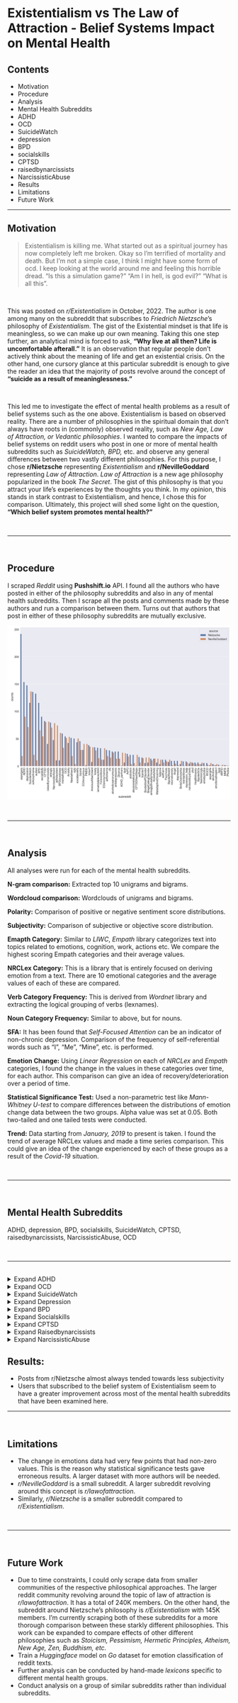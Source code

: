 # Existentialism vs The Law of Attraction - Belief Systems Impact on Mental Health

## Contents

- Motivation
- Procedure
- Analysis
- Mental Health Subreddits
- ADHD
- OCD
- SuicideWatch
- depression
- BPD
- socialskills
- CPTSD
- raisedbynarcissists
- NarcissisticAbuse
- Results
- Limitations
- Future Work

----

## Motivation

> Existentialism is killing me. What started out as a spiritual journey has now completely left me broken. Okay so I’m terrified of mortality and death. But I’m not a simple case, I think I might have some form of ocd. I keep looking at the world around me and feeling this horrible dread. “Is this a simulation game?” “Am I in hell, is god evil?” “What is all this”.


<br />

This was posted on *r/Existentialism* in October, 2022. The author is one among many on the subreddit that subscribes to *Friedrich Nietzsche*’s philosophy of *Existentialism*. The gist of the Existential mindset is that life is meaningless, so we can make up our own meaning. Taking this one step further, an analytical mind is forced to ask, **“Why live at all then? Life is uncomfortable afterall.”** It is an observation that regular people don’t actively think about the meaning of life and get an existential crisis. On the other hand, one cursory glance at this particular subreddit is enough to give the reader an idea that the majority of posts revolve around the concept of **“suicide as a result of meaninglessness.”** 

<br />

This led me to investigate the effect of mental health problems as a result of belief systems such as the one above. Existentialism is based on observed reality. There are a number of philosophies in the spiritual domain that don’t always have roots in (commonly) observed reality, such as *New Age, Law of Attraction, or Vedantic philosophies*. I wanted to compare the impacts of belief systems on reddit users who post in one or more of mental health subreddits such as *SuicideWatch, BPD,* etc. and observe any general differences between two vastly different philosophies. For this purpose, I chose **r/Nietzsche** representing *Existentialism* and **r/NevilleGoddard** representing *Law of Attraction*. *Law of Attraction* is a new age philosophy popularized in the book *The Secret*. The gist of this philosophy is that you attract your life’s experiences by the thoughts you think. In my opinion, this stands in stark contrast to Existentialism, and hence, I chose this for comparison. Ultimately, this project will shed some light on the question, **“Which belief system promotes mental health?”**

<br />

----

<br />

## Procedure

I scraped *Reddit* using **Pushshift.io** API. I found all the authors who have posted in either of the philosophy subreddits and also in any of mental health subreddits. Then I scrape all the posts and comments made by these authors and run a comparison between them. Turns out that authors that post in either of these philosophy subreddits are mutually exclusive.

![Total Posts](resources/total_posts.png "Total Posts")

<br />

----

<br />

## Analysis

All analyses were run for each of the mental health subreddits.

**N-gram comparison:** Extracted top 10 unigrams and bigrams.

**Wordcloud comparison:** Wordclouds of unigrams and bigrams.

**Polarity:** Comparison of positive or negative sentiment score distributions.

**Subjectivity:** Comparison of subjective or objective score distribution.

**Emapth Category:** Similar to *LIWC*, *Empath* library categorizes text into topics related to emotions, cognition, work, actions etc. We compare the highest scoring Empath categories and their average values.

**NRCLex Category:** This is a library that is entirely focused on deriving emotion from a text. There are 10 emotional categories and the average values of each of these are compared.

**Verb Category Frequency:** This is derived from *Wordnet* library and extracting the logical grouping of verbs (lexnames). 

**Noun Category Frequency:** Similar to above, but for nouns.

**SFA:** It has been found that *Self-Focused Attention* can be an indicator of non-chronic depression. Comparison of the frequency of self-referential words such as “I”, “Me”, “Mine”, etc. is performed.

**Emotion Change:** Using *Linear Regression* on each of *NRCLex* and *Empath* categories, I found the change in the values in these categories over time, for each author. This comparison can give an idea of recovery/deterioration over a period of time.    

**Statistical Significance Test:** Used a non-parametric test like *Mann-Whitney U-test* to compare differences between the distributions of emotion change data between the two groups. Alpha value was set at 0.05. Both two-tailed and one tailed tests were conducted. 

**Trend:** Data starting from *January, 2019* to present is taken. I found the trend of average NRCLex values and made a time series comparison. This could give an idea of the change experienced by each of these groups as a result of the *Covid-19* situation. 

<br />

----

<br />

## Mental Health Subreddits

ADHD, depression, BPD, socialskills, SuicideWatch, CPTSD, raisedbynarcissists, NarcissisticAbuse, OCD

<br />

----

<br />

<details>
<summary>Expand ADHD</summary>
<p>

## ADHD

**Brief:**

**Nietzsche to NevilleGoddard posts ratio:** 155:90

**Analysis:**

ADHD Polarity | ADHD Subjectivity
:-------------------------:|:-------------------------:
![ADHD_Polarity](resources/ADHD_Polarity.png "ADHD_Polarity")  |  ![ADHD_Subjectivity](resources/ADHD_Subjectivity.png "ADHD_Subjectivity")


Polarity scores for NevilleGoddard posts seems to be balanced between positive and negative sentiments. On the other hand, Nietzsche posts are skewed towards positive sentiments. When it comes to Subjectivity, NevilleGoddard posts seem to be more subjective.

![ADHD_Empath](resources/ADHD_Empath.png "ADHD_Empath") 

![ADHD_Bigram](resources/ADHD_Bigram.png "ADHD_Bigram") 

Looking at Empath category plots, there’s more talk of health in NevilleGoddard forums, perhaps regarding use of drugs (“Vyvanse mg”, “Adderall”, “mg”) for ADHD. This can be corroborated from comparing the N-grams and Wordclouds from these communities. 

Average Negative emotion and average positive emotion tends to be less for Nietzsche posts than their respective values from NevilleGoddard. This indicates less emotional posts, or, perhaps a less subjective post which is corroborated from Subjectivity comparison.

There is a higher chance of encountering positive talks of “giving” and “listen” in NevilleGoddard than in Nietzsche. On the other hand, there is a prevalence of talks about “violence”, “nervousness” and “shame” in Nietzsche forums as compared to NevilleGoddard. Can a conclusion be drawn that Neville Goddard commenters look towards the positive aspects of life?
Some common causes of ADHD seem to stem from topics relating to “business”, “work” and “school”. “work” and “school” talks dominate in Nietzsche forums, while “business” dominates in NevilleGoddard.

![ADHD_NRCLex](resources/ADHD_NRCLex.png "ADHD_NRCLex") 

Let’s look at NRCLex Scores. The average results are comparable except in the category of “anticipation”. There’s more talk of anticipation for NevilleGoddard posts. This is to be expected as the very principle of Law of attraction revolves around making a wish and anticipating an outcome. It doesn’t necessarily have negative connotations (except if the posts are talking about failed expectations, in which case, there should have been a difference in “negative” scores which is not observed here).

![ADHD_Verb](resources/ADHD_Verb.png "ADHD_Verb") 

Looking at Verb category, differences in “stative” and “creation” categories are observed. 
For Noun Categories, a difference in “time”, “act” and “cognition” is observed. NevilleGoddard has a higher “time” frequency, which could show that there’s more talk about temporal relations. A possible reason could be that users are talking about an event in the past. Is it possible that there has been a recovery, a before-after story? 
“cognition” dominates in case of Nietzsche. This denotes talks regarding cognitive processes such as thinking, judging, analyzing, doubting etc. “act” dominates as well, which denotes words of action. Can we assume that this points to a more practical attitude?


![ADHD_Boxplot](resources/ADHD_Boxplot.png "ADHD_Boxplot") 


Emotion change is observed for each of the users for the empathy and NRCLex categories and the change distributions are compared between the two subreddits using Mann-Whitney U-test.
The number of valid data points are not large enough to give a conclusive difference between any of the variables that seem to have high statistical significance. So we compare the means of more frequently occurring emotions data such as NRCLex values.
From the boxplots, fear, anger, disgust has seen an increase on an average for NevilleGoddard. The opposite change is observed for Nietzsche. A decreasing sadness and negative trend is observed from Nietzsche. An increase in ‘positive’, ‘surprise’ and ‘joy’ is observed for Nietzsche. This points to a positive overall change in relation to ADHD, a recovery. This recovery is more drastic in Nietzsche forums as compared to NevilleGoddard. 

![ADHD_Trend](resources/ADHD_Trend.png "ADHD_Trend") 

Next, we look at the impact of COVID19 on the emotions evoked form these posts. A stark difference in ‘fear’, ‘anger’, ‘trust’, ‘surprise’, ‘negative’, ‘sadness’, ‘disgust’, ‘joy’ is observed. It’s interesting to note that Nietzsche posts experienced a drastic increase in negative emotions after January, 2020 while the opposite effect is observed for NevilleGoddard. 


**Conclusion:** To conclude the analysis of ADHD forum, one can say that the recovery experienced by Nietzsche has been more drastic. These forums tended to have a dominance of negativity as compared to NevilleGoddard. Covid19 seems to have had a more pronounced effect on Nietzsche posts than NevilleGoddard posts. 

</p>
</details>

<details>
<summary>Expand OCD</summary>
<p>

## OCD:

**Brief:**

**Nietzsche to NevilleGoddard post ratio:** 55:50

![OCD_Bigram](resources/OCD_Bigram.png "OCD_Bigram") 

From bigram counts, it is very obvious that the posts from NevilleGoddard have a lot of mentions of the law of attraction which is not related to the mental health concern of OCD.

![OCD_Polarity](resources/OCD_Polarity.png "OCD_Polarity") 

NevilleGoddard posts have a slight tendency towards negative polarity.

![OCD_Empath](resources/OCD_Empath.png "OCD_Empath") 

This is supported by the dominance of negative empath categories in Nevillegoddard posts (nervousness, negative emotion, shame, pain, violence). 


![OCD_NRCLex](resources/OCD_NRCLex.png "OCD_NRCLex") 

But a different picture is seen in NRCLex category average values. Nietzsche posts have higher negativity, fear and sadness.

![OCD_SFA](resources/OCD_SFA.png "OCD_SFA") 

SFA is 8.12% for NevilleGoddard and 7.32% for Nietzsche. This is a stark difference. Higher SFA values are associated with depression.

![OCD_Boxplot](resources/OCD_Boxplot.png "OCD_Boxplot") 

An increase in joy is observed for NevilleGoddard. Besides this, there has been an increase in negative emotions for NevilleGoddard. The changes for Nietzsche are more or less the same. 

![OCD_Trend](resources/OCD_Trend.png "OCD_Trend") 

As a response to Covid19, Nietzsche posts show a greater value for all emotion categories, positive or negative. 


**Conclusion:** Since the results are ambiguous, no belief system is found to help the cause of OCD.

</p>
</details>
  
<details>
<summary>Expand SuicideWatch</summary>
<p>
  

## SuicideWatch:

**Brief:**

**Nietzsche to NevilleGoddard post ratio:** 112: 137

![SuicideWatch_Unigram](resources/SuicideWatch_Unigram.png "SuicideWatch_Unigram") 

It is surprising that the word “die” which is expected to be prevalently used for a suicide forum doesn’t make it to the top 10 list of Nietzsche posts.

![SuicideWatch_Subjectivity](resources/SuicideWatch_Subjectivity.png "SuicideWatch_Subjectivity")

As usual, NevilleGoddard posts are slightly more subjective.


![SuicideWatch_Empath](resources/SuicideWatch_Empath.png "SuicideWatch_Empath") 

Not much emotionality is observed in Nietzsche forums. This is derived from the dominance of ‘communication’ Empath category for Nietzsche and dominance of ‘positive emotion’ and ‘negative emotion’ for NevilleGoddard. There seems to be more talk of death in NevilleGoddard posts.


![SuicideWatch_NRCLex](resources/SuicideWatch_NRCLex.png "SuicideWatch_NRCLex") 

NRCLex categories clearly show that Nietzsche posts are generally more positive than NevilleGoddard ones (more positive, more trust, less negative, less sadness, less fear).

![SuicideWatch_Noun](resources/SuicideWatch_Noun.png "SuicideWatch_Noun") 

It is interesting to note an higher usage of artifact (man-made objects) nouns in Nietzsche posts. 

![SuicideWatch_Significance](resources/SuicideWatch_Significance.png "SuicideWatch_Significance") 

Since we have enough datapoints to measure statistical significance test between emotion change in NRC emotions, it is found that NevilleGoddard posts seem to have significantly greater increase in negative emotion than Nietzsche posts ( p = 0.03). This is seen from the one tailed Mann-Whitney U test with alpha=0.05. 

![SuicideWatch_Boxplot](resources/SuicideWatch_Boxplot.png "SuicideWatch_Boxplot") 

For Nietzsche posts, a clear decrease in negative, surprise, anger, sadness, disgust  and an increase in positive and joy is observed. NevilleGoddard changes are ambiguous except anger, disgust and joy. All 3 show a negative change, which could show a diminishment of emotionality overall.

![SuicideWatch_Trend](resources/SuicideWatch_Trend.png "SuicideWatch_Trend") 

Covid19 reactions are mostly negative for NevilleGoddard posts as compared to Nietzsche posts. 

**Conclusion:** Again, Nietzsche posts show a clear improvement in SuicideWatch forum while NevilleGoddard posts are ambiguous.

</p>
</details>
  
<details>
<summary>Expand Depression</summary>
<p>
  
  
## Depression:

**Brief:**

**Nietzsche to NevilleGoddard post ratio:** 145:70

![depression_Empath](resources/depression_Empath.png "depression_Empath") 

When it comes to Empath Average Values, NevilleGoddard dominates in the emotion department (negative emotion, pain, violence, sadness, shame, love, suffering, nervousness, swearing terms). This is surprising as the polarity distributions looked similar. On the other hand, Nietzsche forum dominates in positive emotions such as speaking, communication, positive emotion, friends, giving, etc. There is a clear difference in the emotion distribution between the two subreddits, with Nietzsche tending towards the positive side.

![depression_NRCLex](resources/depression_NRCLex.png "depression_NRCLex") 

For NRCLex, there is a clear dominance of positive emotions (positive, trust, joy) in Nietzsche and a dominance of negative emotions for NevilleGoddard. This is similar to the Empath Category trend observed above.

![depression_Verb](resources/depression_Verb.png "depression_Verb") 

Cognition has a higher frequency of usage in Nietzsche. This shows a leaning towards posts being on the rational side as compared to NevilleGoddard.

![depression_Boxplot](resources/depression_Boxplot.png "depression_Boxplot") 

Coming to emotion change over time, while no clear increasing trend is observed in NRC categories, it is observed that for negative emotions (fear, anger, negative, sadness, disgust, anticipation) there has been a negative trend for Nietzsche. Like the observation from ADHD, we see drastic improvements for Nietzsche while this is not observed in NevilleGoddard.

![depression_Trend](resources/depression_Trend.png "depression_Trend") 

Responses to Covid19 is similar for both the subreddits except Anticipation. Covid19 seems to have caused a greater anticipation for Nietzsche posts than NevilleGoddard.

**Conclusion:** For depression, everything indicates to Nietzsche being a healthier belief system than NevilleGoddard.

</p>
</details>
  
<details>
<summary>Expand BPD</summary>
<p>
  
  
## BPD:

**Brief:**

**Nietzsche to NevilleGoddard post ratio:** 112: 62

BPD Polarity | BPD Subjectivity
:-------------------------:|:-------------------------:
![BPD_Polarity](resources/BPD_Polarity.png "BPD_Polarity")  |  ![BPD_Subjectivity](resources/BPD_Subjectivity.png "BPD_Subjectivity")

While not much difference is observed in the distributions for Polarity, a higher subjectivity is observed in NevilleGoddard posts.

![BPD_Empath](resources/BPD_Empath.png "BPD_Empath") 

Empath categories point to a prevalence of negative emotions (pain, violence, negative emotion, shame) for both the subreddits. However, Nietzsche has higher scores for speaking, optimism and communication. Along with that, Nervousness stands out as a frequent category in Nietzsche.

![BPD_NRCLex](resources/BPD_NRCLex.png "BPD_NRCLex") 

NRCLex scores are very similar except for ‘positive’, which is higher for Nietzsche. 

![BPD_Verb](resources/BPD_Verb.png "BPD_Verb") 

The same goes for Verb Category Frequency plot, with the exception of ‘communication’ that dominates for Nietzsche.

![BPD_Boxplot](resources/BPD_Boxplot.png "BPD_Boxplot") 

For NevilleGoddard posts, fear and anger seems to have increased more than Nietzsche’s posts. On the other hand, a greater increase in positive and greater decrease in sadness is observed for NevilleGoddard posts. 

![BPD_Trend](resources/BPD_Trend.png "BPD_Trend") 

Covid19 responses are almost similar to each other except ‘negative’ and ‘anticipation’ categories. NevilleGoddard posts had a higher negative reaction to Covid19 in both of these categories.

**Conclusion:** For BPD, it is clear that NevilleGoddard posts have a bias towards being more emotional and it seems like they have experienced drastic (but ambiguous) changes compared to Nietzsche authors. Both the belief systems have more or less similar effects on the posts of these authors. A clear recommendation is hard to make.

  
</p>
</details>
  
<details>
<summary>Expand Socialskills</summary>
<p>
  
## Socialskills:

**Brief:**

**Nietzsche to NevilleGoddard post ratio:** 87:55

Socialskills Polarity | Socialskills Subjectivity
:-------------------------:|:-------------------------:
![Socialskills_Polarity](resources/Socialskills_Polarity.png "Socialskills_Polarity")  |  ![Socialskills_Subjectivity](resources/Socialskills_Subjectivity.png "Socialskills_Subjectivity")

Polarity scores for Nietzsche lean slightly towards the positive and tend to be less subjective than NevilleGoddard posts.

![Socialskills_Empath](resources/Socialskills_Empath.png "Socialskills_Empath") 

![Socialskills_Bigram](resources/Socialskills_Bigram.png "Socialskills_Bigram") 

There is a stark difference between emotionality. NevilleGoddard posts tend to have more positive and negative emotions than Nietzsche posts, pointing to a lack of emotional talk pertaining to the subject of social skills. In the N-gram analysis, it is observed that Nietzsche posts focus more on the practical ways to tackle social anxiety. This is due to the top two bigrams- “small talk” and  “social skills”. Compare this with more subjective terms in NevilleGoddard posts such as “social situations”, “best friend”, “passive aggressive”, “people accuse”. 

![Socialskills_NRCLex](resources/Socialskills_NRCLex.png "Socialskills_NRCLex") 

NRCLex ‘positive’ and ‘trust’ categories are found to be higher in Nietzsche posts. “negative” is higher for NevilleGoddard posts, and so is “anticipation”, “joy”, “anger” etc. This points to a greater emotionality in NevilleGoddard posts.

![Socialskills_Noun](resources/Socialskills_Noun.png "Socialskills_Noun") 

Verb category frequencies are almost similar, except for a higher ‘communication’ score for Nietzsche, as usual. Noun categories are very different for ‘cognition’,  ‘communication’, ‘time’ and ‘group’. While we see a higher ‘cognition’ and ‘communication’ values for Nietzsche (as usual), ‘time’ and ‘group’ values dominate for NevilleGoddard. It is hard to tell why. Perhaps NevilleGoddard posts draw more from past experiences?   

![Socialskills_Boxplot](resources/Socialskills_Boxplot.png "Socialskills_Boxplot") 

A drastic change in positive emotions is observed for NevilleGoddard posts. Negative emotions of anger, negative, sadness, disgust has increased while positive emotions of trust, surprise, positive and joy has seen a decrease. 

![Socialskills_Trend](resources/Socialskills_Trend.png "Socialskills_Trend") 

From Covid19 reactions, it is clear that Nietzsche posts have a tendency for increased positivity. 


**Conclusion:** It is very clear that the belief system of NevilleGoddard doesn’t serve well to tackle the problem of social anxiety.

  
</p>
</details>
  
<details>
<summary>Expand CPTSD</summary>
<p>

## CPTSD:

**Brief:**

**Nietzsche to NevilleGoddard post ratio:** 82:80

![CPTSD_Empath](resources/CPTSD_Empath.png "CPTSD_Empath") 

There is a clear dominance of negative emotions in NevilleGoddard posts with top scoring categories violence, pain, love, shame, negative emotion, body. Positive emotion and speaking are higher for Nietzsche posts. 


![CPTSD_NRCLex](resources/CPTSD_NRCLex.png "CPTSD_NRCLex") 

NRCLex average categories are similar except higher scores of anger and disgust for Nietzsche posts.

![CPTSD_Verb](resources/CPTSD_Verb.png "CPTSD_Verb") 

As usual, we find a greater value for communication in verb category for Nietzsche posts.

![CPTSD_Boxplot](resources/CPTSD_Boxplot.png "CPTSD_Boxplot") 

Both the subreddits experience similar change in emotions (for the better, a recovery). However, changes for Nietzsche seem to have greater variances than NevilleGoddard posts. 

![CPTSD_Trend](resources/CPTSD_Trend.png "CPTSD_Trend") 

NevilleGoddard posts have a greater value for negative emotions as a response to Covid19 but similar reactions to Nietzsche posts for positive emotions.

**Conclusion:** There’s no clear recommendation of a belief system for CPTSD sufferers.
 
  
</p>
</details>
  
<details>
<summary>Expand Raisedbynarcissists</summary>
<p>  

## Raisedbynarcissists:

**Brief:**

**Nietzsche to NevilleGoddard post ratio:** 40:80

![Raisedbynarcissists_Empath](resources/Raisedbynarcissists_Empath.png "Raisedbynarcissists_Empath") 

There is a clear dominance of negativity in Nietzsche posts over NevilleGoddard posts (positive emotion, negative emotion, pain, shame, dispute, swearing terms, suffering). 

![Raisedbynarcissists_NRCLex](resources/Raisedbynarcissists_NRCLex.png "Raisedbynarcissists_NRCLex") 

But in NRCLex Category average plot, Nietzsche posts tend to have greater positive and trust scores and lesser negative and fear scores. 

![Raisedbynarcissists_Significance](resources/Raisedbynarcissists_Significance.png "Raisedbynarcissists_Significance") 

Anticipation change is statistically significant (p = 0.01). NevilleGoddard posts have a lesser change in anticipation than Nietzsche posts. 

![Raisedbynarcissists_Boxplot](resources/Raisedbynarcissists_Boxplot.png "Raisedbynarcissists_Boxplot") 

From the boxplot, we observe that the change is towards a decrease in anticipation for NevilleGoddard posts, and the opposite for Nietzsche posts. Another opposite trend is fear. Fear decreases for Nietzsche and doesn’t for NevilleGoddard. Negativity increases for Nietzsche posts but sadness decreases. From the observations so far, it is hard to point at a recovery pattern for Nietzsche posts. However for NevilleGoddard posts, the positives decrease and negatives increase. 

![Raisedbynarcissists_Trend](resources/Raisedbynarcissists_Trend.png "Raisedbynarcissists_Trend") 

As usual, NevilleGoddard posts tend to score higher in negative emotion categories and similar to Nietzsche in positive emotions. 

**Conclusion:** In this case, neither of the belief systems is recommended to be pursued as neither showed any indications of recovery.

  
</p>
</details>
  
<details>
<summary>Expand NarcissisticAbuse</summary>
<p>
  
## NarcissisticAbuse:

**Brief:**

**Nietzsche to NevilleGoddard post ratio:** 47: 75

![NarcissisticAbuse_Empath](resources/NarcissisticAbuse_Empath.png "NarcissisticAbuse_Empath") 

Nietzsche posts have a dominance of negative emotions over NevilleGoddard posts.

![NarcissisticAbuse_NRCLex](resources/NarcissisticAbuse_NRCLex.png "NarcissisticAbuse_NRCLex") 

But for NRCLex avg values, Nietzsche posts tend to have a much greater anticipation value and slightly lesser sadness and fear values.

![NarcissisticAbuse_Boxplot](resources/NarcissisticAbuse_Boxplot.png "NarcissisticAbuse_Boxplot") 

NevilleGoddard posts show a tendency to recovery, as seen from decreasing fear, anger, surprise, negative, sadness, disgust. Anticipation shows an increase. Nietzsche emotions don’t show greater changes than NevilleGoddard’s. So it is safe to assume that the belief system of NevilleGoddard serves this case better. 

![NarcissisticAbuse_Trend](resources/NarcissisticAbuse_Trend.png "NarcissisticAbuse_Trend") 

This is corroborated from Covid19 response plots, where except for fear and anger, where NevilleGoddard posts show a starkly greater value, all other values are more or less similar to Nietzsche’s. 

**Conclusion:**

</p>
</details>

## Results:

- Posts from r/Nietzsche almost always tended towards less subjectivity
- Users that subscribed to the belief system of Existentialism seem to have a greater improvement across most of the mental health subreddits that have been examined here.

----

<br />

## Limitations

-	The change in emotions data had very few points that had non-zero values. This is the reason why statistical significance tests gave erroneous results. A larger dataset with more authors will be needed.
-	*r/NevilleGoddard* is a small subreddit. A larger subreddit revolving around this concept is *r/lawofattraction*.
-	Similarly, *r/Nietzsche* is a smaller subreddit compared to *r/Existentialism*. 

<br />

----

<br />

## Future Work

-	Due to time constraints, I could only scrape data from smaller communities of the respective philosophical approaches. The larger reddit community revolving around the topic of law of attraction is *r/lawofattraction*. It has a total of 240K members. On the other hand, the subreddit around Nietzsche’s philosophy is *r/Existentialism* with 145K members. I’m currently scraping both of these subreddits for a more thorough comparison between these starkly different philosophies. This work can be expanded to compare effects of other different philosophies such as *Stoicism, Pessimism, Hermetic Principles, Atheism, New Age, Zen, Buddhism, etc.*
-	Train a *Huggingface* model on *Go* dataset for emotion classification of reddit texts.
-	Further analysis can be conducted by hand-made *lexicons* specific to different mental health groups.
-	Conduct analysis on a group of similar subreddits rather than individual subreddits.

